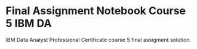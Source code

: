 # Final Assignment Notebook Course 5 IBM DA

IBM Data Analyst Professional Certificate course 5 final assigment solution.